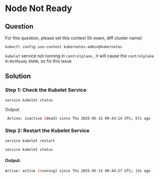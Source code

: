 # Node Not Ready

## Question

For this question, please set this context (In exam, diff cluster name)

```kubectl config use-context kubernetes-admin@kubernetes```

```kubelet``` service not running in ```controlplane``` , it will cause the ```controlplane``` in ```NotReady``` state, so fix this issue


## Solution

### Step 1: Check the Kubelet Service

```bash
service kubelet status
```

Output:
```bash
 Active: inactive (dead) since Thu 2025-05-15 09:43:14 UTC; 57s ago
```

### Step 2: Restart the Kubelet Service

```bash
service kubelet restart
```

```bash
service kubelet status
```

#### Output:
```bash
Active: active (running) since Thu 2025-05-15 09:44:27 UTC; 13s ago
```
